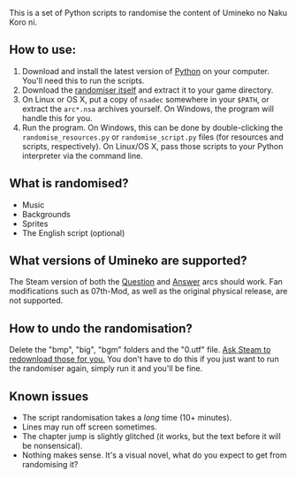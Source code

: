 This is a set of Python scripts to randomise the content of Umineko no Naku Koro ni.

## How to use:
1. Download and install the latest version of [Python](https://python.org) on your computer. You'll need this to run the scripts.
2. Download the [randomiser itself](../../archive/master.zip) and extract it to your game directory.
3. On Linux or OS X, put a copy of `nsadec` somewhere in your `$PATH`, or extract the `arc*.nsa` archives yourself. On Windows, the program will handle this for you.
4. Run the program. On Windows, this can be done by double-clicking the `randomise_resources.py` or `randomise_script.py` files (for resources and scripts, respectively). On Linux/OS X, pass those scripts to your Python interpreter via the command line.

## What is randomised?
- Music
- Backgrounds
- Sprites
- The English script (optional)

## What versions of Umineko are supported?
The Steam version of both the [Question](https://store.steampowered.com/app/406550/) and [Answer](https://store.steampowered.com/app/639490/) arcs should work. Fan modifications such as 07th-Mod, as well as the original physical release, are not supported.

## How to undo the randomisation?
Delete the "bmp", "big", "bgm" folders and the "0.utf" file. [Ask Steam to redownload those for you.](https://support.steampowered.com/kb_article.php?ref=2037-QEUH-3335) You don't have to do this if you just want to run the randomiser again, simply run it and you'll be fine.

## Known issues
- The script randomisation takes a *long* time (10+ minutes).
- Lines may run off screen sometimes.
- The chapter jump is slightly glitched (it works, but the text before it will be nonsensical).
- Nothing makes sense. It's a visual novel, what do you expect to get from randomising it?
